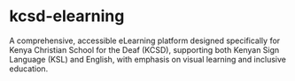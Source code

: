 # kcsd-elearning
A comprehensive, accessible eLearning platform designed specifically for Kenya Christian School for the Deaf (KCSD), supporting both Kenyan Sign Language (KSL) and English, with emphasis on visual learning and inclusive education.
